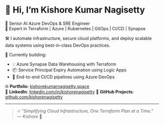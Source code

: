 # 👋 Hi, I’m Kishore Kumar Nagisetty

🚀 Senior AI Azure DevOps & SRE Engineer  
🔧 Expert in Terraform | Azure | Kubernetes | GitOps | CI/CD | Synapse

🛠 I automate infrastructure, secure cloud platforms, and deploy scalable data systems using best-in-class DevOps practices.

💼 Currently building:
- 💡 Azure Synapse Data Warehousing with Terraform
- 📦 Service Principal Expiry Automation using Logic Apps
- 🔁 End-to-end CI/CD pipelines using Azure DevOps

🌐 **Portfolio**: [kishorekumarnagisetty.space](https://kishorekumarnagisetty.space)  
🔗 **LinkedIn**: [linkedin.com/in/kishorenagisetty](https://www.linkedin.com/in/kishore-kumar-346b66133/)
🐙 **GitHub Projects**: [github.com/kishorenagisetty](https://github.com/kishorenagisetty)

---

> 🔥 _"Simplifying Cloud Infrastructure, One Terraform Plan at a Time."_  
> — Kishore 👑
